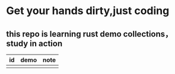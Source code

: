 # Get your hands dirty,just coding
## this repo is learning rust demo collections，study in action


| id | demo | note |
|----|------|------|
|    |      |      |



